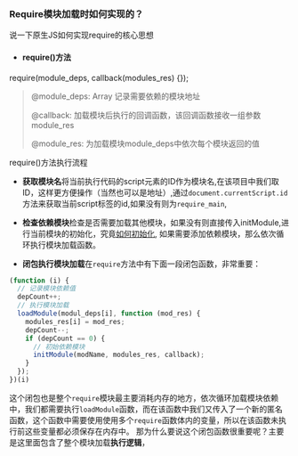 ### Require模块加载时如何实现的？

说一下原生JS如何实现require的核心思想

* #### <span id="require">require()方法</span>

require(module_deps, callback(modules_res) {});

> @module_deps: Array 记录需要依赖的模块地址
>
> @callback: 加载模块后执行的回调函数，该回调函数接收一组参数module_res
>
> @module_res: 为加载模块module_deps中依次每个模块返回的值

require()方法执行流程

* **获取模块名**将当前执行代码的script元素的ID作为模块名,在该项目中我们取ID，这样更方便操作（当然也可以是地址）,通过`document.currentScript.id`方法来获取当前script标签的id,如果没有则为`require_main`,

* **检查依赖模块**检查是否需要加载其他模块，如果没有则直接传入initModule,进行当前模块的初始化，究竟[如何初始化](#initModule), 如果需要添加依赖模块，那么依次循环执行模块加载函数。

* **闭包执行模块加载**在`require`方法中有下面一段闭包函数，非常重要：
```javascript
(function (i) {
  // 记录模块依赖值
  depCount++;
  // 执行模块加载
  loadModule(modul_deps[i], function (mod_res) {
    modules_res[i] = mod_res;
    depCount--;
    if (depCount == 0) {
      // 初始依赖模块
      initModule(modName, modules_res, callback);
    }
  });
})(i)
```
这个闭包也是整个`require`模块最主要消耗内存的地方，依次循环加载模块依赖中，我们都需要执行`loadModule`函数，而在该函数中我们又传入了一个新的匿名函数，这个函数中需要使用使用多个`require`函数体内的变量，所以在该函数未执行前这些变量都必须保存在内存中。
那为什么要说这个闭包函数很重要呢？主要是这里面包含了整个模块加载**执行逻辑**，


